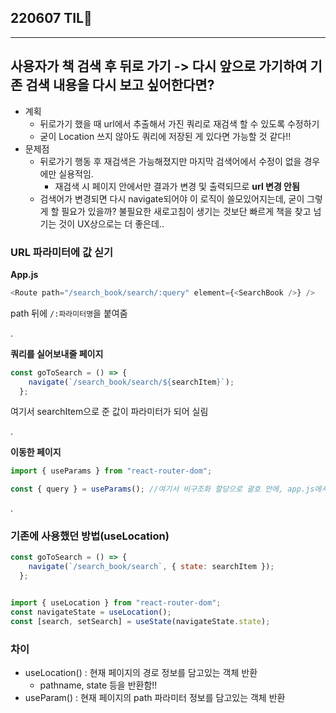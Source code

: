 ## 220607 TIL💭

---
## 사용자가 책 검색 후 뒤로 가기 -> 다시 앞으로 가기하여 기존 검색 내용을 다시 보고 싶어한다면?
- 계획
	- 뒤로가기 했을 때 url에서 추출해서 가진 쿼리로 재검색 할 수 있도록 수정하기
	- 굳이 Location 쓰지 않아도 쿼리에 저장된 게 있다면 가능할 것 같다!!
- 문제점
	- 뒤로가기 행동 후 재검색은 가능해졌지만 마지막 검색어에서 수정이 없을 경우에만 실용적임.
		- 재검색 시 페이지 안에서만 결과가 변경 및 출력되므로 **url 변경 안됨**
	- 검색어가 변경되면 다시 navigate되어야 이 로직이 쓸모있어지는데, 굳이 그렇게 할 필요가 있을까? 불필요한 새로고침이 생기는 것보단 빠르게 책을 찾고 넘기는 것이 UX상으로는 더 좋은데.. 


### URL 파라미터에 값 싣기
**App.js**
```javascript
<Route path="/search_book/search/:query" element={<SearchBook />} />
```
path 뒤에 `/:파라미터명`을 붙여줌

.

**쿼리를 실어보내줄 페이지**
```javascript
const goToSearch = () => {
    navigate(`/search_book/search/${searchItem}`);
  };
```
여기서 searchItem으로 준 값이 파라미터가 되어 실림

.

**이동한 페이지**
```javascript
import { useParams } from "react-router-dom";

const { query } = useParams(); //여기서 비구조화 할당으로 괄호 안에, app.js에서 입력한 파라미터명 그대로를 넣어주어 가져오기 가능!

```

.


### 기존에 사용했던 방법(useLocation)
```javascript
const goToSearch = () => {
    navigate(`/search_book/search`, { state: searchItem });
  };


import { useLocation } from "react-router-dom";
const navigateState = useLocation();
const [search, setSearch] = useState(navigateState.state);
```

### 차이
- useLocation() : 현재 페이지의 경로 정보를 담고있는 객체 반환
	- pathname, state 등을 반환함!!
- useParam() : 현재 페이지의 path 파라미터 정보를 담고있는 객체 반환